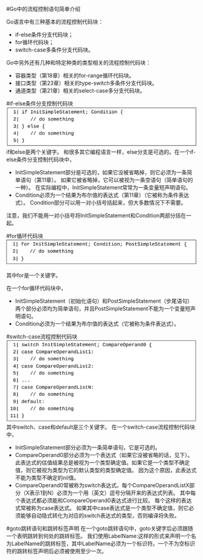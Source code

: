 #Go中的流程控制语句简单介绍

Go语言中有三种基本的流程控制代码块：
- if-else条件分支代码块；
- for循环代码块；
- switch-case多条件分支代码块。

Go中另外还有几种和特定种类的类型相关的流程控制代码块：
- 容器类型（第18章）相关的for-range循环代码块。
- 接口类型（第23章）相关的type-switch多条件分支代码块。
- 通道类型（第21章）相关的select-case多分支代码块。

#if-else条件分支控制代码块
![](images/12-1.png)
if和else是两个关键字。 和很多其它编程语言一样，else分支是可选的。在一个if-else条件分支控制代码块中，
- InitSimpleStatement部分是可选的，如果它没被省略掉，则它必须为一条简单语句（第11章）。 如果它被省略掉，它可以被视为一条空语句（简单语句的一种）。 在实际编程中，InitSimpleStatement常常为一条变量短声明语句。
- Condition必须为一个结果为布尔值的表达式（第11章）（它被称为条件表达式）。 Condition部分可以用一对小括号括起来，但大多数情况下不需要。

注意，我们不能用一对小括号将InitSimpleStatement和Condition两部分括在一起。

#for循环代码块
![](images/12-2.png)

其中for是一个关键字。

在一个for循环代码块中，

- InitSimpleStatement（初始化语句）和PostSimpleStatement（步尾语句）两个部分必须均为简单语句，并且PostSimpleStatement不能为一个变量短声明语句。
- Condition必须为一个结果为布尔值的表达式（它被称为条件表达式）。

#switch-case流程控制代码块
![](images/12-3.png)
其中switch、case和default是三个关键字。
在一个switch-case流程控制代码块中，
- InitSimpleStatement部分必须为一条简单语句，它是可选的。
- CompareOperand0部分必须为一个表达式（如果它没被省略的话，见下）。此表达式的估值结果总是被视为一个类型确定值。如果它是一个类型不确定值，则它被视为类型为它的默认类型的类型确定值。 因为这个原因，此表达式不能为类型不确定的nil值。 
- CompareOperand0常被称为switch表达式。每个CompareOperandListX部分（X表示1到N）必须为一个用（英文）逗号分隔开来的表达式列表。 其中每个表达式都必须能和CompareOperand0表达式进行比较。 每个这样的表达式常被称为case表达式。 如果其中case表达式是一个类型不确定值，则它必须能够自动隐式转化为对应的switch表达式的类型，否则编译将失败。

#goto跳转语句和跳转标签声明
在一个goto跳转语句中，goto关键字后必须跟随一个表明跳转到何处的跳转标签。 我们使用LabelName:这样的形式来声明一个名为LabelName的跳转标签，其中LabelName必须为一个标识符。一个不为空标识符的跳转标签声明后必须被使用至少一次。
